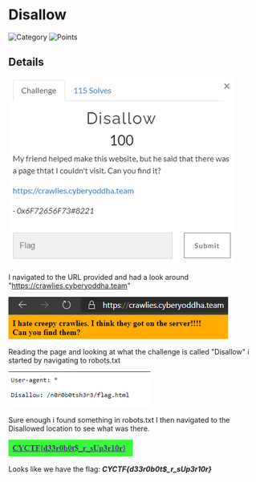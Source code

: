 # Disallow

![Category](http://img.shields.io/badge/Category-Web%20Exploitation-orange?style=for-the-badge) ![Points](http://img.shields.io/badge/Points-100-brightgreen?style=for-the-badge)

## Details

![Details](https://github.com/CTSecUK/CyberYoddha-CTF-2020/blob/main/images/disallow_details.png)

I navigated to the URL provided and had a look around "https://crawlies.cyberyoddha.team"

![Image](https://github.com/CTSecUK/CyberYoddha-CTF-2020/blob/main/images/disallow_index_page.png)

Reading the page and looking at what the challenge is called "Disallow" i started by navigating to robots.txt

![Image](https://github.com/CTSecUK/CyberYoddha-CTF-2020/blob/main/images/disallow_index_robots.png)

Sure enough i found something in robots.txt I then navigated to the Disallowed location to see what was there.

![Image](https://github.com/CTSecUK/CyberYoddha-CTF-2020/blob/main/images/disallow_index_flag.png)

Looks like we have the flag:  ***CYCTF{d33r0b0t$_r_sUp3r10r}***
